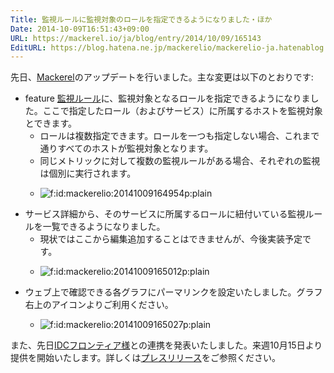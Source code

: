 ```yaml
---
Title: 監視ルールに監視対象のロールを指定できるようになりました・ほか
Date: 2014-10-09T16:51:43+09:00
URL: https://mackerel.io/ja/blog/entry/2014/10/09/165143
EditURL: https://blog.hatena.ne.jp/mackerelio/mackerelio-ja.hatenablog.mackerel.io/atom/entry/8454420450068077569
---
```


先日、[Mackerel][]のアップデートを行いました。主な変更は以下のとおりです:

- <span class="label-feature">feature</span> [監視ルール][]に、監視対象となるロールを指定できるようになりました。ここで指定したロール（およびサービス）に所属するホストを監視対象とできます。
  - ロールは複数指定できます。ロールを一つも指定しない場合、これまで通りすべてのホストが監視対象となります。
  - 同じメトリックに対して複数の監視ルールがある場合、それぞれの監視は個別に実行されます。
  - <p><span itemscope itemtype="http://schema.org/Photograph"><img src="https://cdn-ak.f.st-hatena.com/images/fotolife/m/mackerelio/20141009/20141009164954.png" alt="f:id:mackerelio:20141009164954p:plain" title="f:id:mackerelio:20141009164954p:plain" class="hatena-fotolife" itemprop="image"></span></p>
- サービス詳細から、そのサービスに所属するロールに紐付いている監視ルールを一覧できるようになりました。
  - 現状ではここから編集追加することはできませんが、今後実装予定です。
  - <p><span itemscope itemtype="http://schema.org/Photograph"><img src="https://cdn-ak.f.st-hatena.com/images/fotolife/m/mackerelio/20141009/20141009165012.png" alt="f:id:mackerelio:20141009165012p:plain" title="f:id:mackerelio:20141009165012p:plain" class="hatena-fotolife" itemprop="image" style="max-height: 250px"></span></p>
- ウェブ上で確認できる各グラフにパーマリンクを設定いたしました。グラフ右上のアイコンよりご利用ください。
  - <p><span itemscope itemtype="http://schema.org/Photograph"><img src="https://cdn-ak.f.st-hatena.com/images/fotolife/m/mackerelio/20141009/20141009165027.png" alt="f:id:mackerelio:20141009165027p:plain" title="f:id:mackerelio:20141009165027p:plain" class="hatena-fotolife" itemprop="image"></span></p>

また、先日[IDCフロンティア様](http://www.idcf.jp/)との連携を発表いたしました。来週10月15日より提供を開始いたします。詳しくは[プレスリリース](http://hatenacorp.jp/press/release/entry/2014/10/08/100024)をご参照ください。

[Mackerel]: https://mackerel.io/ja/
[監視ルール]: https://mackerel.io/my/monitors
